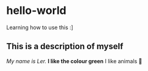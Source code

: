 # hello-world
Learning how to use this :]

## This is a description of myself
*My name is Ler.*
**I like the colour green**
I like animals 🐧
